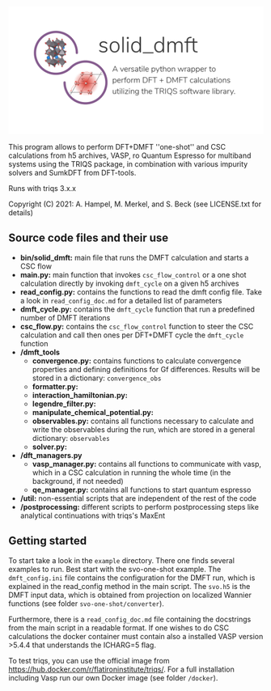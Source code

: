 ![logo_soliDMFT](doc/logos/logo_solid_dmft.png)

This program allows to perform DFT+DMFT ''one-shot'' and CSC
calculations from h5 archives, VASP, ro Quantum Espresso for multiband systems using
the TRIQS package, in combination with various impurity solvers and SumkDFT from
DFT-tools. 

Runs with triqs 3.x.x

Copyright (C) 2021: A. Hampel, M. Merkel, and S. Beck
(see LICENSE.txt for details)


## Source code files and their use

- __bin/solid_dmft:__ main file that runs the DMFT calculation and starts a CSC flow 
- __main.py:__ main function that invokes `csc_flow_control` or a one shot 
  calculation directly by invoking `dmft_cycle` on a given h5 archives
- __read_config.py:__ contains the functions to read the dmft config file. Take a
  look in `read_config_doc.md` for a detailed list of parameters
- __dmft_cycle.py:__ contains the `dmft_cycle` function that run a predefined
  number of DMFT iterations
- __csc_flow.py:__ contains the `csc_flow_control` function to steer the CSC
  calculation and call then ones per DFT+DMFT cycle the `dmft_cycle` function
- __/dmft_tools__
    - __convergence.py:__ contains functions to calculate convergence properties and
      defining definitions for Gf differences. Results will be stored in a dictionary:
      `convergence_obs`
    - __formatter.py:__
    - __interaction_hamiltonian.py:__
    - __legendre_filter.py:__
    - __manipulate_chemical_potential.py:__
    - __observables.py:__ contains all functions necessary to calculate and write the
      observables during the run, which are stored in a general dictionary: `observables`
    - __solver.py:__
- __/dft_managers.py__
    - __vasp_manager.py:__ contains all functions to communicate with vasp,
    which in a CSC calculation in running the whole time (in the background,
    if not needed)
    - __qe_manager.py:__ contains all functions to start quantum espresso
- __/util:__ non-essential scripts that are independent of the rest of the code
- __/postprocessing:__ different scripts to perform postprocessing steps like analytical 
  continuations with triqs's MaxEnt


## Getting started

To start take a look in the `example` directory. There one finds several
examples to run. Best start with the svo-one-shot example. The
`dmft_config.ini` file contains the configuration for the DMFT run, which is
explained in the read\_config method in the main script. The `svo.h5` is the DMFT
input data, which is obtained from projection on localized Wannier functions
(see folder `svo-one-shot/converter`).

Furthermore, there is a `read_config_doc.md` file containing the docstrings from
the main script in a readable format. If one wishes to do CSC calculations the
docker container must contain also a installed VASP version >5.4.4 that
understands the ICHARG=5 flag.

To test triqs, you can use the official image from https://hub.docker.com/r/flatironinstitute/triqs/.
For a full installation including Vasp run our own Docker image (see folder `/docker`).
